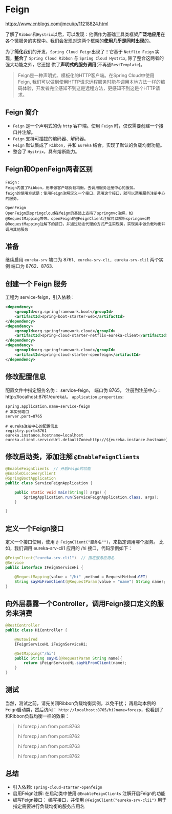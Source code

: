 # Feign

https://www.cnblogs.com/jmcui/p/11218824.html

了解了`Ribbon`和`Hystrix`以后，可以发现：他俩作为基础工具类框架**广泛地应用**在各个微服务的实现中。我们会发现对这两个框架的**使用几乎是同时出现**的。

为了**简化**我们的开发，`Spring Cloud Feign`出现了！它基于 `Netflix Feign` 实现，**整合**了 `Spring Cloud Ribbon` 与 `Spring Cloud Hystrix`, 除了整合这两者的强大功能之外，它还提 供了**声明式的服务调用**(不再通`RestTemplate`)。

> Feign是一种声明式、模板化的HTTP客户端。在Spring Cloud中使用Feign, 我们可以做到使用HTTP请求远程服务时能与调用本地方法一样的编码体验，开发者完全感知不到这是远程方法，更感知不到这是个HTTP请求。



## Feign 简介

- `Feign` 是一个声明式的伪 `http` 客户端。使用 `Feign` 时，仅仅需要创建一个接口并注解。
- `Feign` 支持可插拔的编码器、解码器。
- `Feign` 默认集成了 `Ribbon`，并和 `Eureka` 结合，实现了默认的负载均衡功能。
- 整合了 `Hystrix`，具有熔断能力。



## Feign和OpenFeign两者区别

```properties
Feign：
Feign内置了Ribbon，用来做客户端负载均衡，去调用服务注册中心的服务。
feign的使用方式是：使用Feign注解定义一个接口，调用这个接口，就可以调用服务注册中心的服务。

OpenFeign
OpenFeign是springcloud在feign的基础上支持了springmvc注解，如@RequestMapping等等。openFeign的@FeignClient注解可以解析springmvc的@RequestMapping注解下的接口，并通过动态代理的方式产生实现类，实现类中做负载均衡并调用其他服务
```





## 准备

继续启用 `eureka-srv` 端口为 8761、`eureka-srv-cli, eureka-srv-cli1` 两个实例 端口为 8762、8763.

## 创建一个 Feign 服务

工程为 service-feign，引入依赖：

```xml
<dependency>
    <groupId>org.springframework.boot</groupId>
    <artifactId>spring-boot-starter-web</artifactId>
</dependency>
<dependency>
    <groupId>org.springframework.cloud</groupId>
    <artifactId>spring-cloud-starter-netflix-eureka-client</artifactId>
</dependency>
<dependency>
    <groupId>org.springframework.cloud</groupId>
    <artifactId>spring-cloud-starter-openfeign</artifactId>
</dependency>
```

## 修改配置信息

配置文件中指定服务名伪： service-feign， 端口伪 8765， 注册到注册中心： http://localhost:8761/eureka/。 `application.properties`:

```properties
spring.application.name=service-feign
# 本实例端口
server.port=8765

# eureka注册中心的配置信息
registry.port=8761
eureka.instance.hostname=localhost
eureka.client.serviceUrl.defaultZone=http://${eureka.instance.hostname}:${registry.port}/eureka/
```

## 修改启动类，添加注解 `@EnableFeignClients`

```java
@EnableFeignClients  // 开启Feign的功能
@EnableDiscoveryClient
@SpringBootApplication
public class ServiceFeignApplication {

    public static void main(String[] args) {
        SpringApplication.run(ServiceFeignApplication.class, args);
    }

}
```

## 定义一个Feign接口

定义一个接口使用，使用 `@ FeignClient("服务名"")`，来指定调用哪个服务。 比如，我们调用 eureka-srv-cli1 应用的 /hi 接口，代码示例如下：

```java
@FeignClient("eureka-srv-cli1")  // 指定服务应用名
@Service
public interface IFeignServiceHi {

    @RequestMapping(value = "/hi" ,method = RequestMethod.GET)
    String sayHiFromClient(@RequestParam(value = "name") String name);
}
```

## 向外层暴露一个Controller，调用Feign接口定义的服务来消费

```java
@RestController
public class HiController {

    @Autowired
    IFeignServiceHi iFeignServiceHi;

    @GetMapping("/hi")
    public String sayHi(@RequestParam String name){
        return iFeignServiceHi.sayHiFromClient(name);
    }
}
```

## 测试

当然，测试之前，请先关闭Ribbon负载均衡实例，以免干扰； 再启动本例的Feign启动类，然后访问： `http://localhost:8765/hi?name=forezp`，也看到了和Ribbon负载均衡一样的效果：

> hi forezp,i am from port:8763
>
> hi forezp,i am from port:8762
>
> hi forezp,i am from port:8763
>
> hi forezp,i am from port:8762

## 总结

- 引入依赖: `spring-cloud-starter-openfeign`
- 启用Feign注解: 在启动类中使用 `@EnableFeignClients` 注解开启Feign的功能
- 编写Feign接口： 编写接口，并使用 `@FeignClient("eureka-srv-cli1")` 用于指定需要进行负载均衡的服务应用名


